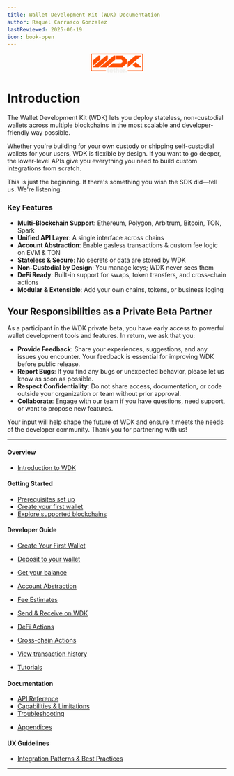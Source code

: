 ```yaml
---
title: Wallet Development Kit (WDK) Documentation
author: Raquel Carrasco Gonzalez
lastReviewed: 2025-06-19
icon: book-open
---
```

<p align="center">
  <img src="./assets/logo.png" alt="WDK Logo" width="120" />
</p>

# Introduction

The Wallet Development Kit (WDK) lets you deploy stateless, non-custodial wallets across multiple blockchains in the most scalable and developer-friendly way possible.

Whether you're building for your own custody or shipping self-custodial wallets for your users, WDK is flexible by design. If you want to go deeper, the lower-level APIs give you everything you need to build custom integrations from scratch.

This is just the beginning. If there's something you wish the SDK did—tell us. We're listening.

### Key Features

- **Multi-Blockchain Support**: Ethereum, Polygon, Arbitrum, Bitcoin, TON, Spark
- **Unified API Layer**: A single interface across chains
- **Account Abstraction**: Enable gasless transactions & custom fee logic on EVM & TON
- **Stateless & Secure**: No secrets or data are stored by WDK
- **Non-Custodial by Design**: You manage keys; WDK never sees them
- **DeFi Ready**: Built-in support for swaps, token transfers, and cross-chain actions
- **Modular & Extensible**: Add your own chains, tokens, or business loging

## Your Responsibilities as a Private Beta Partner

As a participant in the WDK private beta, you have early access to powerful wallet development tools and features. In return, we ask that you:

- **Provide Feedback**: Share your experiences, suggestions, and any issues you encounter. Your feedback is essential for improving WDK before public release.
- **Report Bugs**: If you find any bugs or unexpected behavior, please let us know as soon as possible.
- **Respect Confidentiality**: Do not share access, documentation, or code outside your organization or team without prior approval.
- **Collaborate**: Engage with our team if you have questions, need support, or want to propose new features.

Your input will help shape the future of WDK and ensure it meets the needs of the developer community. Thank you for partnering with us!

---

#### Overview

- [Introduction to WDK](1-executive-summary/README.md)

#### Getting Started

- [Prerequisites set up](2-getting-started/prerequisites.md)
- [Create your first wallet](2-getting-started/quick-start.md)
- [Explore supported blockchains](2-getting-started/supported-blockchains.md)

#### Developer Guide

- [Create Your First Wallet](7-developer-guide/create-wallet.md)

- [Deposit to your wallet](7-developer-guide/create-wallet.md)
- [Get your balance](7-developer-guide/get-balance.md)
- [Account Abstraction](7-developer-guide/account-abstraction.md)
- [Fee Estimates](7-developer-guide/quote.md)
- [Send & Receive on WDK](7-developer-guide/transfer.md)
- [DeFi Actions](7-developer-guide/defi.md)
- [Cross-chain Actions](7-developer-guide/cross-chain.md)
- [View transaction history](7-developer-guide/transaction-history.md)
- [Tutorials](7-developer-guide/tutorials.md)

#### Documentation

- [API Reference](4-sdk-reference/README.md)
- [Capabilities & Limitations](6-capabilities/README.md)
- [Troubleshooting](8-troubleshooting/README.md)
<!-- - [Compliance & Legal](9-compliance/README.md) -->
- [Appendices](10-appendices/README.md)

#### UX Guidelines

- [Integration Patterns & Best Practices](5-integration-patterns/README.md)

---

